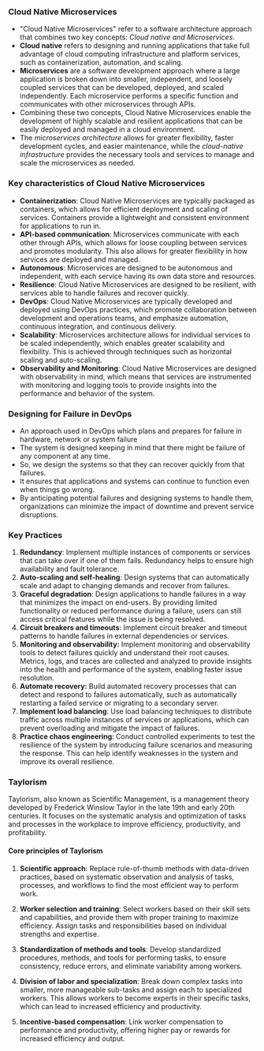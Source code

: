 ### Cloud Native Microservices

- "Cloud Native Microservices" refer to a software architecture approach that combines two key concepts: *Cloud native and Microservices*.
- **Cloud native** refers to designing and running applications that take full advantage of cloud computing infrastructure and platform services, such as containerization, automation, and scaling.
- **Microservices** are a software development approach where a large application is broken down into smaller, independent, and loosely coupled services that can be developed, deployed, and scaled independently. Each microservice performs a specific function and communicates with other microservices through APIs.
- Combining these two concepts, Cloud Native Microservices enable the development of highly scalable and resilient applications that can be easily deployed and managed in a cloud environment. 
- The *microservices architecture* allows for greater flexibility, faster development cycles, and easier maintenance, while the *cloud-native infrastructure* provides the necessary tools and services to manage and scale the microservices as needed.

### Key characteristics of Cloud Native Microservices

- **Containerization**: Cloud Native Microservices are typically packaged as containers, which allows for efficient deployment and scaling of services. Containers provide a lightweight and consistent environment for applications to run in.
- **API-based communication**: Microservices communicate with each other through APIs, which allows for loose coupling between services and promotes modularity. This also allows for greater flexibility in how services are deployed and managed.
- **Autonomous**: Microservices are designed to be autonomous and independent, with each service having its own data store and resources.
- **Resilience**: Cloud Native Microservices are designed to be resilient, with services able to handle failures and recover quickly.
- **DevOps**: Cloud Native Microservices are typically developed and deployed using DevOps practices, which promote collaboration between development and operations teams, and emphasize automation, continuous integration, and continuous delivery.
- **Scalability**: Microservices architecture allows for individual services to be scaled independently, which enables greater scalability and flexibility. This is achieved through techniques such as horizontal scaling and auto-scaling.
- **Observability  and Monitoring**: Cloud Native Microservices are designed with observability in mind, which means that services are instrumented with monitoring and logging tools to provide insights into the performance and behavior of the system.

### Designing for Failure in DevOps

- An approach used in DevOps which plans and prepares for failure in hardware, network or system failure
- The system is designed keeping in mind that there might be failure of any component at any time.
- So, we design the systems so that they can recover quickly from that failures.
- It ensures that applications and systems can continue to function even when things go wrong. 
- By anticipating potential failures and designing systems to handle them, organizations can minimize the impact of downtime and prevent service disruptions.

### Key Practices 

1. **Redundancy**: Implement multiple instances of components or services that can take over if one of them fails. Redundancy helps to ensure high availability and fault tolerance.
2. **Auto-scaling and self-healing**: Design systems that can automatically scale and adapt to changing demands and recover from failures. 
3. **Graceful degradation**: Design applications to handle failures in a way that minimizes the impact on end-users. By providing limited functionality or reduced performance during a failure, users can still access critical features while the issue is being resolved.
4. **Circuit breakers and timeouts**: Implement circuit breaker and timeout patterns to handle failures in external dependencies or services. 
5. **Monitoring and observability:** Implement monitoring and observability tools to detect failures quickly and understand their root causes. Metrics, logs, and traces are collected and analyzed to provide insights into the health and performance of the system, enabling faster issue resolution.
6. **Automate recovery:** Build automated recovery processes that can detect and respond to failures automatically, such as automatically restarting a failed service or migrating to a secondary server.
7. **Implement load balancing**: Use load balancing techniques to distribute traffic across multiple instances of services or applications, which can prevent overloading and mitigate the impact of failures.
8. **Practice chaos engineering**: Conduct controlled experiments to test the resilience of the system by introducing failure scenarios and measuring the response. This can help identify weaknesses in the system and improve its overall resilience.

### Taylorism

Taylorism, also known as Scientific Management, is a management theory developed by Frederick Winslow Taylor in the late 19th and early 20th centuries. It focuses on the systematic analysis and optimization of tasks and processes in the workplace to improve efficiency, productivity, and profitability.

#### Core principles of Taylorism

1. **Scientific approach**: Replace rule-of-thumb methods with data-driven practices, based on systematic observation and analysis of tasks, processes, and workflows to find the most efficient way to perform work.

2. **Worker selection and training**: Select workers based on their skill sets and capabilities, and provide them with proper training to maximize efficiency. Assign tasks and responsibilities based on individual strengths and expertise.

3. **Standardization of methods and tools**: Develop standardized procedures, methods, and tools for performing tasks, to ensure consistency, reduce errors, and eliminate variability among workers.

4. **Division of labor and specialization**: Break down complex tasks into smaller, more manageable sub-tasks and assign each to specialized workers. This allows workers to become experts in their specific tasks, which can lead to increased efficiency and productivity.

5. **Incentive-based compensation**: Link worker compensation to performance and productivity, offering higher pay or rewards for increased efficiency and output. 
